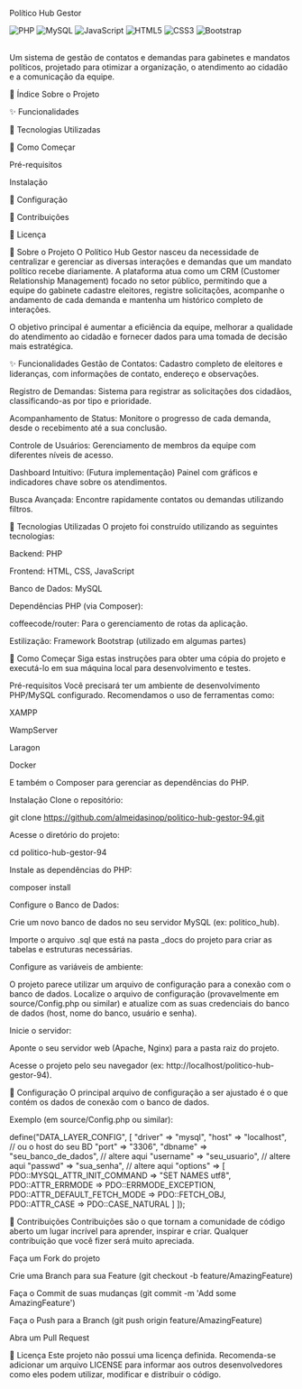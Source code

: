 Político Hub Gestor
<div>
<img src="https://img.shields.io/badge/PHP-777BB4?style=for-the-badge&logo=php&logoColor=white" alt="PHP">
<img src="https://img.shields.io/badge/MySQL-4479A1?style=for-the-badge&logo=mysql&logoColor=white" alt="MySQL">
<img src="https://img.shields.io/badge/JavaScript-F7DF1E?style=for-the-badge&logo=javascript&logoColor=black" alt="JavaScript">
<img src="https://img.shields.io/badge/HTML5-E34F26?style=for-the-badge&logo=html5&logoColor=white" alt="HTML5">
<img src="https://img.shields.io/badge/CSS3-1572B6?style=for-the-badge&logo=css3&logoColor=white" alt="CSS3">
<img src="https://img.shields.io/badge/Bootstrap-563D7C?style=for-the-badge&logo=bootstrap&logoColor=white" alt="Bootstrap">
</div>
<br>

Um sistema de gestão de contatos e demandas para gabinetes e mandatos políticos, projetado para otimizar a organização, o atendimento ao cidadão e a comunicação da equipe.

📑 Índice
Sobre o Projeto

✨ Funcionalidades

🚀 Tecnologias Utilizadas

🏁 Como Começar

Pré-requisitos

Instalação

🔧 Configuração

🤝 Contribuições

📄 Licença

📖 Sobre o Projeto
O Político Hub Gestor nasceu da necessidade de centralizar e gerenciar as diversas interações e demandas que um mandato político recebe diariamente. A plataforma atua como um CRM (Customer Relationship Management) focado no setor público, permitindo que a equipe do gabinete cadastre eleitores, registre solicitações, acompanhe o andamento de cada demanda e mantenha um histórico completo de interações.

O objetivo principal é aumentar a eficiência da equipe, melhorar a qualidade do atendimento ao cidadão e fornecer dados para uma tomada de decisão mais estratégica.

✨ Funcionalidades
Gestão de Contatos: Cadastro completo de eleitores e lideranças, com informações de contato, endereço e observações.

Registro de Demandas: Sistema para registrar as solicitações dos cidadãos, classificando-as por tipo e prioridade.

Acompanhamento de Status: Monitore o progresso de cada demanda, desde o recebimento até a sua conclusão.

Controle de Usuários: Gerenciamento de membros da equipe com diferentes níveis de acesso.

Dashboard Intuitivo: (Futura implementação) Painel com gráficos e indicadores chave sobre os atendimentos.

Busca Avançada: Encontre rapidamente contatos ou demandas utilizando filtros.

🚀 Tecnologias Utilizadas
O projeto foi construído utilizando as seguintes tecnologias:

Backend: PHP

Frontend: HTML, CSS, JavaScript

Banco de Dados: MySQL

Dependências PHP (via Composer):

coffeecode/router: Para o gerenciamento de rotas da aplicação.

Estilização: Framework Bootstrap (utilizado em algumas partes)

🏁 Como Começar
Siga estas instruções para obter uma cópia do projeto e executá-lo em sua máquina local para desenvolvimento e testes.

Pré-requisitos
Você precisará ter um ambiente de desenvolvimento PHP/MySQL configurado. Recomendamos o uso de ferramentas como:

XAMPP

WampServer

Laragon

Docker

E também o Composer para gerenciar as dependências do PHP.

Instalação
Clone o repositório:

git clone https://github.com/almeidasinop/politico-hub-gestor-94.git

Acesse o diretório do projeto:

cd politico-hub-gestor-94

Instale as dependências do PHP:

composer install

Configure o Banco de Dados:

Crie um novo banco de dados no seu servidor MySQL (ex: politico_hub).

Importe o arquivo .sql que está na pasta _docs do projeto para criar as tabelas e estruturas necessárias.

Configure as variáveis de ambiente:

O projeto parece utilizar um arquivo de configuração para a conexão com o banco de dados. Localize o arquivo de configuração (provavelmente em source/Config.php ou similar) e atualize com as suas credenciais do banco de dados (host, nome do banco, usuário e senha).

Inicie o servidor:

Aponte o seu servidor web (Apache, Nginx) para a pasta raiz do projeto.

Acesse o projeto pelo seu navegador (ex: http://localhost/politico-hub-gestor-94).

🔧 Configuração
O principal arquivo de configuração a ser ajustado é o que contém os dados de conexão com o banco de dados.

Exemplo (em source/Config.php ou similar):

define("DATA_LAYER_CONFIG", [
    "driver" => "mysql",
    "host" => "localhost", // ou o host do seu BD
    "port" => "3306",
    "dbname" => "seu_banco_de_dados", // altere aqui
    "username" => "seu_usuario", // altere aqui
    "passwd" => "sua_senha", // altere aqui
    "options" => [
        PDO::MYSQL_ATTR_INIT_COMMAND => "SET NAMES utf8",
        PDO::ATTR_ERRMODE => PDO::ERRMODE_EXCEPTION,
        PDO::ATTR_DEFAULT_FETCH_MODE => PDO::FETCH_OBJ,
        PDO::ATTR_CASE => PDO::CASE_NATURAL
    ]
]);

🤝 Contribuições
Contribuições são o que tornam a comunidade de código aberto um lugar incrível para aprender, inspirar e criar. Qualquer contribuição que você fizer será muito apreciada.

Faça um Fork do projeto

Crie uma Branch para sua Feature (git checkout -b feature/AmazingFeature)

Faça o Commit de suas mudanças (git commit -m 'Add some AmazingFeature')

Faça o Push para a Branch (git push origin feature/AmazingFeature)

Abra um Pull Request

📄 Licença
Este projeto não possui uma licença definida. Recomenda-se adicionar um arquivo LICENSE para informar aos outros desenvolvedores como eles podem utilizar, modificar e distribuir o código.